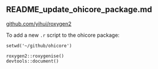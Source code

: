 ## README_update_ohicore_package.md

[github.com/yihui/roxygen2](https://github.com/yihui/roxygen2#running)


To add a new `.r` script to the ohicore package: 

```
setwd('~/github/ohicore')

roxygen2::roxygenise() 
devtools::document()
```